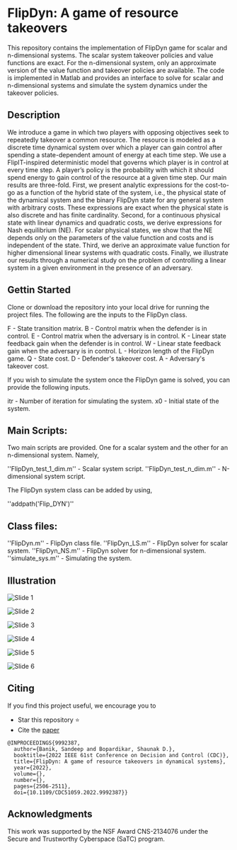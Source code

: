 # FlipDyn: A game of resource takeovers

This repository contains the implementation of FlipDyn game for scalar and n-dimensional systems. The scalar system takeover policies and value functions are exact. For the n-dimensional system, only an approximate version of the value function and takeover policies are available. The code is implemented in Matlab and provides an interface to solve for scalar and n-dimensional systems and simulate the system dynamics under the takeover policies. 

## Description

 We introduce a game in which two players with opposing objectives seek to repeatedly takeover a common resource. The resource is modeled as a discrete time dynamical system over which a player can gain control after spending a state-dependent amount of energy at each time step. We use a FlipIT-inspired deterministic model that governs which player is in control at every time step. A player’s policy is the probability with which it should spend energy to gain control of the resource at a given time step. Our main results are three-fold. First, we present analytic expressions for the cost-to-go as a function of the hybrid state of the system, i.e., the physical state of the dynamical system and the binary FlipDyn state for any general system with arbitrary costs. These expressions are exact when the physical state is also discrete and has finite cardinality. Second, for a continuous physical state with linear dynamics and quadratic costs, we derive expressions for Nash equilibrium (NE). For scalar physical states, we show that the NE depends only on the parameters of the value function and costs and is independent of the state. Third, we derive an approximate value function for higher dimensional linear systems with quadratic costs. Finally, we illustrate our results through a numerical study on the problem of controlling a linear system in a given environment in the presence of an adversary.

## Gettin Started

Clone or download the repository into your local drive for running the project files.
The following are the inputs to the FlipDyn class.

F - State transition matrix.
B - Control matrix when the defender is in control.
E - Control matrix when the adversary is in control.
K - Linear state feedback gain when the defender is in control.
W - Linear state feedback gain when the adversary is in control.
L - Horizon length of the FlipDyn game. 
Q - State cost.
D - Defender's takeover cost.
A - Adversary's takeover cost.

If you wish to simulate the system once the FlipDyn game is solved, you can provide the following inputs. 

itr - Number of iteration for simulating the system.
x0 - Initial state of the system.

## Main Scripts:

Two main scripts are provided. One for a scalar system and the other for an n-dimensional system. Namely,

''FlipDyn_test_1_dim.m'' - Scalar system script.
''FlipDyn_test_n_dim.m'' - N-dimensional system script.

The FlipDyn system class can be added by using,

''addpath('Flip_DYN')''

## Class files:

''FlipDyn.m'' - FlipDyn class file.
''FlipDyn_LS.m'' - FlipDyn solver for scalar system.
''FlipDyn_NS.m'' - FlipDyn solver for n-dimensional system.
''simulate_sys.m'' - Simulating the system.

## Illustration

![Slide 1](https://github.com/sandeepbanik/Data-Driven-Resilient-Systems/master/Flip_DYN/Github_readme/Slide1.png)

![Slide 2](https://github.com/sandeepbanik/Data-Driven-Resilient-Systems/master/Flip_DYN/Github_readme/Slide2.png)

![Slide 3](https://github.com/sandeepbanik/Data-Driven-Resilient-Systems/master/Flip_DYN/Github_readme/Slide3.png)

![Slide 4](https://github.com/sandeepbanik/Data-Driven-Resilient-Systems/master/Flip_DYN/Github_readme/Slide4.png)

![Slide 5](https://github.com/sandeepbanik/Data-Driven-Resilient-Systems/master/Flip_DYN/Github_readme/Slide5.png)

![Slide 6](https://github.com/sandeepbanik/Data-Driven-Resilient-Systems/master/Flip_DYN/Github_readme/Slide6.png)

## Citing

If you find this project useful, we encourage you to 

* Star this repository :star: 
* Cite the [paper](https://ieeexplore.ieee.org/abstract/document/9992387) 
```
@INPROCEEDINGS{9992387,
  author={Banik, Sandeep and Bopardikar, Shaunak D.},
  booktitle={2022 IEEE 61st Conference on Decision and Control (CDC)}, 
  title={FlipDyn: A game of resource takeovers in dynamical systems}, 
  year={2022},
  volume={},
  number={},
  pages={2506-2511},
  doi={10.1109/CDC51059.2022.9992387}}
```

## Acknowledgments

This work was supported by the NSF Award CNS-2134076 under the Secure and Trustworthy Cyberspace (SaTC) program.

